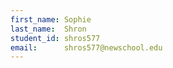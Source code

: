 ```yaml
---
first_name: Sophie
last_name:  Shron
student_id: shros577
email:      shros577@newschool.edu
---
```

